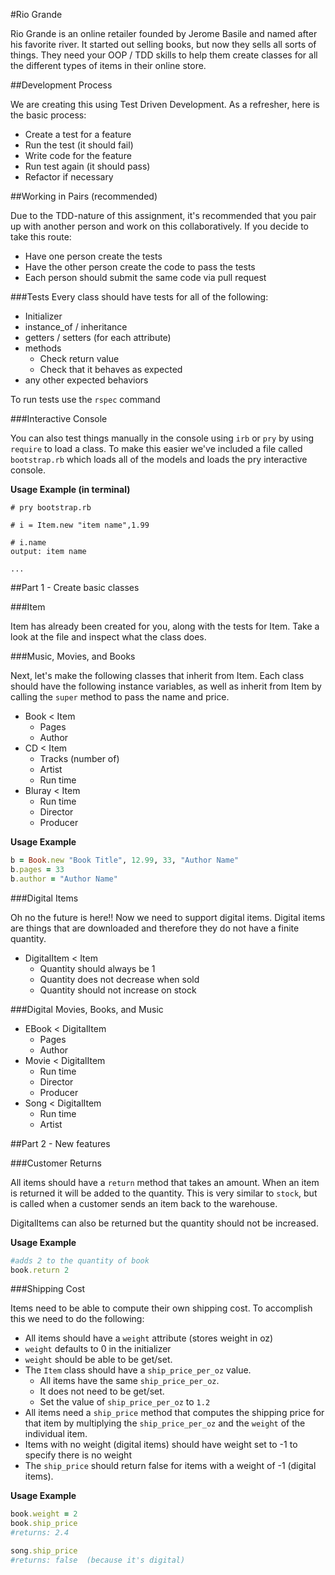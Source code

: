 #Rio Grande

Rio Grande is an online retailer founded by Jerome Basile and named after his favorite river. It started out selling books, but now they sells all sorts of things. They need your OOP / TDD skills to help them create classes for all the different types of items in their online store.

##Development Process

We are creating this using Test Driven Development. As a refresher, here is the basic process:

* Create a test for a feature
* Run the test (it should fail)
* Write code for the feature
* Run test again (it should pass)
* Refactor if necessary

##Working in Pairs (recommended)

Due to the TDD-nature of this assignment, it's recommended that you pair up with another person and work on this collaboratively. If you decide to take this route:

* Have one person create the tests
* Have the other person create the code to pass the tests
* Each person should submit the same code via pull request

###Tests
Every class should have tests for all of the following:

* Initializer
* instance_of / inheritance
* getters / setters (for each attribute)
* methods
  * Check return value
  * Check that it behaves as expected
* any other expected behaviors

To run tests use the `rspec` command

###Interactive Console

You can also test things manually in the console using `irb` or `pry` by using `require` to load a class. To make this easier we've included a file called `bootstrap.rb` which loads all of the models and loads the pry interactive console.

**Usage Example (in terminal)**

```
# pry bootstrap.rb

# i = Item.new "item name",1.99

# i.name
output: item name

...
```

##Part 1 - Create basic classes

###Item

Item has already been created for you, along with the tests for Item. Take a look at the file and inspect what the class does.

###Music, Movies, and Books

Next, let's make the following classes that inherit from Item. Each class should have the following instance variables, as well as inherit from Item by calling the `super` method to pass the name and price.

* Book < Item
  * Pages
  * Author
* CD < Item
  * Tracks (number of)
  * Artist
  * Run time
* Bluray < Item
  * Run time
  * Director
  * Producer


**Usage Example**

```ruby
b = Book.new "Book Title", 12.99, 33, "Author Name"
b.pages = 33
b.author = "Author Name"
```

###Digital Items

Oh no the future is here!! Now we need to support digital items. Digital items are things that are downloaded and therefore they do not have a finite quantity.

* DigitalItem < Item
  * Quantity should always be 1
  * Quantity does not decrease when sold
  * Quantity should not increase on stock

###Digital Movies, Books, and Music

* EBook < DigitalItem
  * Pages
  * Author
* Movie < DigitalItem
  * Run time
  * Director
  * Producer
* Song < DigitalItem
  * Run time
  * Artist

##Part 2 - New features

###Customer Returns

All items should have a `return` method that takes an amount. When an item is returned it will be added to the quantity. This is very similar to `stock`, but is called when a customer sends an item back to the warehouse.

DigitalItems can also be returned but the quantity should not be increased.

**Usage Example**

```ruby
#adds 2 to the quantity of book
book.return 2
```


###Shipping Cost

Items need to be able to compute their own shipping cost. To accomplish this we need to do the following:

* All items should have a `weight` attribute (stores weight in oz)
* `weight` defaults to 0 in the initializer
* `weight` should be able to be get/set.
* The `Item` class should have a `ship_price_per_oz` value.
  * All items have the same `ship_price_per_oz`.
  * It does not need to be get/set.
  * Set the value of `ship_price_per_oz` to `1.2`
* All items need a `ship_price` method that computes the shipping price for that item by multiplying the `ship_price_per_oz` and the `weight` of the individual item.
* Items with no weight (digital items) should have weight set to -1 to specify there is no weight
* The `ship_price` should return false for items with a weight of -1 (digital items).


**Usage Example**

```ruby
book.weight = 2
book.ship_price
#returns: 2.4

song.ship_price
#returns: false  (because it's digital)
```
